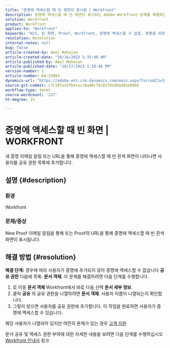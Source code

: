 ```yaml
---
title: "증명에 액세스할 때 빈 화면이 표시됨 | Workfront"
description: 증명에 액세스할 때 빈 화면이 표시되는 Adobe Workfront 문제를 해결하는 방법을 알아봅니다. 공유 권한 목록에 사용자를 추가합니다.
solution: Workfront
product: Workfront
applies-to: "Workfront"
keywords: "KCS, 빈 화면, Proof, Workfront, 증명에 액세스할 수 없음, 증명을 위한 빈 화면"
resolution: Resolution
internal-notes: null
bug: false
article-created-by: Amol Mahajan
article-created-date: "10/16/2023 5:35:40 AM"
article-published-by: Amol Mahajan
article-published-date: "10/17/2023 1:20:46 PM"
version-number: 1
article-number: KA-23003
dynamics-url: "https://adobe-ent.crm.dynamics.com/main.aspx?forceUCI=1&pagetype=entityrecord&etn=knowledgearticle&id=c774cfd4-e56b-ee11-8df0-6045bd006239"
source-git-commit: c7c20fad3fb4cecc6a98c79c827da50ad81e96b6
workflow-type: tm+mt
source-wordcount: '227'
ht-degree: 2%

---
```


# 증명에 액세스할 때 빈 화면 | WORKFRONT


새 증명 이메일 알림 또는 URL을 통해 증명에 액세스할 때 빈 흰색 화면이 나타나면 사용자를 공유 권한 목록에 추가합니다.

## 설명 {#description}


### <b>환경</b>

Workfront



### <b>문제/증상</b>

New Proof 이메일 알림을 통해 또는 Proof의 URL을 통해 증명에 액세스할 때 빈 흰색 화면이 표시됩니다.


## 해결 방법 {#resolution}

<b>해결 단계:</b>
경우에 따라 사용자가 증명에 추가되지 않아 증명에 액세스할 수 없습니다 <b>공유 권한</b> 다음에 목록: <b>문서 객체</b>. 이 문제를 해결하려면 다음 단계를 수행합니다.

1. 로 이동 <b>문서 객체</b> Workfront에서 바로 다음 선택 <b>문서 세부 정보</b>.
2. 클릭 <b>공유</b> 의 공유 권한을 나열하려면 <b>문서 객체</b>. 사용자 이름이 나열되는지 확인합니다.
3. 그렇지 않으면 사용자를 공유 권한에 추가합니다. 이 작업을 완료하면 사용자가 증명에 액세스할 수 있습니다.




해당 사용자가 나열되어 있지만 여전히 문제가 있는 경우 [고객 지원](https://experienceleague.adobe.com/docs/workfront/using/basics/tips-tricks-for-basics/contact-customer-support.html)



문서 공유 및 액세스 권한 부여에 대한 자세한 내용을 보려면 다음 단계를 수행하십시오 [Workfront 안내서](https://experienceleague.adobe.com/docs/workfront/using/basics/grant-request-object-permissions/document-permissions.html) 링크
